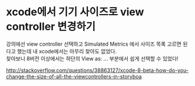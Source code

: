# xcode에서 기기 사이즈로 view controller 변경하기   

강의에선 view controller 선택하고 Simulated Metrics 에서 사이즈 목록 고르면 된다고 했는데 
내 xcode에서는 아무리 찾아도 없었다.  
찾아보니 8버전 이상에서는 하단의 View as: ... 부분에서 쉽게 선택할 수 있었다!   

http://stackoverflow.com/questions/38863127/xcode-8-beta-how-do-you-change-the-size-of-all-the-viewcontrollers-in-storyboa

